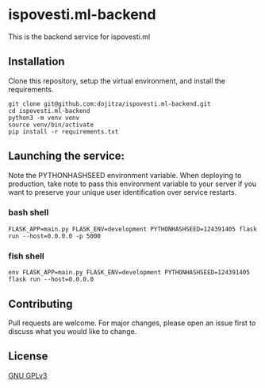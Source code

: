 # ispovesti.ml-backend

This is the backend service for ispovesti.ml

## Installation

Clone this repository, setup the virtual environment, and install the requirements.

```
git clone git@github.com:dojitza/ispovesti.ml-backend.git
cd ispovesti.ml-backend
python3 -m venv venv
source venv/bin/activate
pip install -r requirements.txt
```

## Launching the service:

Note the PYTHONHASHSEED environment variable. When deploying to production, take note to pass this environment variable to your server if you want to preserve your unique user identification over service restarts.

### bash shell

```
FLASK_APP=main.py FLASK_ENV=development PYTHONHASHSEED=124391405 flask run --host=0.0.0.0 -p 5000
```

### fish shell

```
env FLASK_APP=main.py FLASK_ENV=development PYTHONHASHSEED=124391405 flask run --host=0.0.0.0
```

## Contributing

Pull requests are welcome. For major changes, please open an issue first to discuss what you would like to change.

## License

[GNU GPLv3 ](https://choosealicense.com/licenses/gpl-3.0/)
